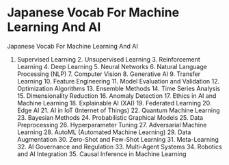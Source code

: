 # Japanese Vocab For Machine Learning And AI
Japanese Vocab For Machine Learning And AI

  1.	Supervised Learning
	2.	Unsupervised Learning
	3.	Reinforcement Learning
	4.	Deep Learning
	5.	Neural Networks
	6.	Natural Language Processing (NLP)
	7.	Computer Vision
	8.	Generative AI
	9.	Transfer Learning
	10.	Feature Engineering
	11.	Model Evaluation and Validation
	12.	Optimization Algorithms
	13.	Ensemble Methods
	14.	Time Series Analysis
	15.	Dimensionality Reduction
	16.	Anomaly Detection
	17.	Ethics in AI and Machine Learning
	18.	Explainable AI (XAI)
	19.	Federated Learning
	20.	Edge AI
	21.	AI in IoT (Internet of Things)
	22.	Quantum Machine Learning
	23.	Bayesian Methods
	24.	Probabilistic Graphical Models
	25.	Data Preprocessing
	26.	Hyperparameter Tuning
	27.	Adversarial Machine Learning
	28.	AutoML (Automated Machine Learning)
	29.	Data Augmentation
	30.	Zero-Shot and Few-Shot Learning
	31.	Meta-Learning
	32.	AI Governance and Regulation
	33.	Multi-Agent Systems
	34.	Robotics and AI Integration
	35.	Causal Inference in Machine Learning
